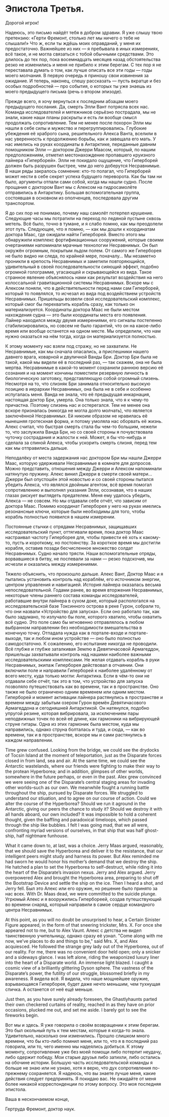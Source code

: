 # Эпистола Третья.

Дорогой игрок!

Надеюсь, это письмо найдёт тебя в добром здравии. Я уже слышу твою претензию: «Герти Фремонт, столько лет мы ничего о тебе не слышали!» Что ж, если ты ждёшь моих оправданий, у меня их предостаточно. Важнейшее из них — я пребывала в иных измерениях, всё такое, и не могла связаться с тобой обычными средствами. Это длилось до тех пор, пока восемнадцать месяцев назад обстоятельства резко не изменились и меня не прибило к этим берегам. С тех пор я не переставала думать о том, как лучше описать все эти годы — годы моего молчания. В первую очередь я приношу свои извинения за ожидание. И теперь, наконец, спешу рассказать — пусть вкратце и без особых подробностей — про события, о которых ты уже знаешь из моего предыдущего письма (речь о втором эпизоде).

Прежде всего, я хочу вернуться к последним абзацам моего предыдущего послания. Да, смерть Элли Вант потрясла всех нас. Команда исследователей и мятежников серьёзно пострадала, мы не знали, какие наши планы раскрыты и есть ли вообще смысл продолжать сопротивление. Тем не менее после похорон Элли мы нашли в себе силы и мужество и перегруппировались. Глубокие убеждения её храброго сына, решительного Алекса Ванта, вселили в нас уверенность к продолжению борьбы, как и завещала его мать. У нас имелись на руках координаты в Антарктике, переданные давним помощником Элли — доктором Джерри Маасом, который, по нашим предположениям, отметил местонахождение пропавшего круизного лайнера «Гиперборей». Элли не покидало ощущение, что Гиперборей должен быть разрушен быстрее, чем до него доберутся Несравнимые. В наши ряды закралось сомнение: кто-то полагал, что Гиперборей может нести в себе секрет успеха будущего переворота. Как бы там ни было, аргументы отпали сами собой, когда мы нашли судно. После прощания с доктором Вант мы с Алексом на гидросамолёте отправились в Антарктику. Большая вспомогательная группа, состоявшая в основном из ополченцев, последовала другим транспортом.

Я до сих пор не понимаю, почему наш самолёт потерпел крушение. Следующие часы мы потратили на переход по ледяной пустыне сквозь метель. Всё было, точно в тумане, и я слабо помню, как мы преодолели этот путь. Следующее, что я помню, — как мы дошли к координатам доктора Маас, где ожидали найти Гиперборей. Вместо этого мы обнаружили комплекс фортификационных сооружений, которые своими очертаниями напоминали мрачные технологии Несравнимых. Он был окружён огромным, покрытым льдом полем. От самого же Гиперборея не было видно ни следа, по крайней мере, поначалу… Мы незаметно проникли в крепость Несравнимых и заметили повторяющийся, удивительный в своей последовательности сияющий эффект, подобно огромной голограмме, угасающей и скрывающейся из вида. Такое странное явление объяснялось нами как результат воздействия на него колоссальной гравитационной системы Несравнимых. Вскоре мы с Алексом поняли, что в действительности перед нами сам Гиперборей, который то появлялся, то исчезал из вида под воздействием устройств Несравнимых. Пришельцы возвели свой исследовательский комплекс, который смог бы перехватить корабль сразу, как только он материализуется. Координаты доктора Маас не были местом нахождения судна — это были координаты места его появления. Лайнер находился между двумя измерениями, его сигналы постепенно стабилизировались, но совсем не было гарантий, что он на какое-либо время или вообще останется на одном месте. Мы определили, что нам нужно оказаться на нём тогда, когда он материализуется полностью.

К этому моменту нас взяли под стражу, но не захватили. Не Несравнимые, как мы сначала опасались, а приспешники нашего давнего врага, коварной и двуличной Ванды Бри. Доктор Бри была не такой, какой мы видели её в последний раз, — так скажем, она не была мертва. Несравнимые в какой-то момент сохранили раннюю версию её сознания и на момент кончины поместили резервную личность в биологическую заготовку, представляющую собой огромный слизень. Несмотря на то, что слизняк Бри занимала относительно высокую позицию в иерархии Несравнимых, она была не в себе и особенно испугалась меня. Ванда не знала, что её предыдущая инкарнация, настоящая доктор Бри, умерла. Она только знала, что я к чему-то причастна. Поэтому слизень нас и остерегался. Тем не менее она вскоре призналась (никогда не могла долго молчать), что является заключённой Несравнимых. Ей никоим образом не нравилась её нынешняя гротескная форма, и потому умоляла нас оборвать её жизнь. Алекс считал, что быстрая смерть стала бы чем-то большим, нежели то, что заслужила Ванда Бри, но со своей стороны я почувствовала чуточку сострадания и жалости к ней. Может, я бы что-нибудь и сделала за спиной Алекса, чтобы ускорить смерть слизня, перед тем как мы отправились дальше.

Неподалёку от места задержания нас доктором Бри мы нашли Джерри Маас, которую удерживали Несравнимые в комнате для допросов. Можно представить, отношения между Джерри и Алексом напоминали натянутую пружину. Алекс винил Джерри в смерти своей матери… Джерри был опустошён этой новостью и со своей стороны пытался убедить Алекса, что являлся двойным агентом, всё время помогал сопротивлению и выполнял указания Элли, осознавая, что в наших глазах рискует выглядеть предателем. Меня ему удалось убедить, Алекса — не совсем. Но мы отдавали себе отчёт, что зависим от доктора Маас. Помимо координат Гиперборея у него на руках имелись резонансные ключи, которые были необходимы для того, чтобы корабль полностью появился в нашем измерении.

Постоянные стычки с отрядами Несравнимых, защищавших исследовательский пункт, оттягивали время, пока доктор Маас настраивал частоту Гиперборея для, чтобы привести её хоть к какому-то, пусть и короткому, но постоянству. За короткое время мы достигли корабля, оставив позади бесчисленное множество солдат Несравнимых. Судно начало трясти. Наши вспомогательные отряды, ворвавшиеся в битву, не поспевали за нами — резко подскочив, мы исчезли и оказались между измерениями.

Тяжело объяснить, что произошло дальше. Алекс Вант, Доктор Маас и я пытались установить контроль над кораблём, его источником энергии, центром управления и навигацией. История лайнера оказалась весьма непоследовательной. Годами ранее, во время вторжения Несравнимых, некоторые члены раннего состава команды исследователей, работавшие внутри лайнера в сухом доке, который распологался на исследовательской базе Токсинного острова в реке Гурон, собрали то, что они назвали «Устройство для запуска». Если оно работало так, как было задумано, то излучало бы поле, которого хватило, чтобы охватить всё судно. Это поле само бы мгновенно отправлялось в любом выбранном направлении без необходимости вмешательства в конечную точку. Отпадала нужда как в портале-входе и портале-выходе, так и любом ином устройстве — оно было полностью самодостаточно. К сожалению, его испытание никогда не проводили. Всё глубже и глубже заталкивая Землю в Девятичасовой Армагеддон, пришельцы захватывали контроль над нашими наиболее важными исследовательскими комплексами. Не желая отдавать корабль в руки Несравнимых, экипаж Гиперборея действовал в отчаянии. Они включили поле и направили Гиперборей к наиболее удалённому от всего месту, куда только могли: Антарктика. Если в чём-то они не отдавали себе отчёт, так это в том, что устройство для запуска позволяло путешествовать как во времени, так и в пространстве. Оно также не было ограничено одним временем или одним местом. Гиперборей и момент активации лайнера растянулись в пространстве и времени между забытым озером Гурон времён Девятичасового Армагеддона и сегодняшней Антарктикой. Он натянулся, подобно упругой резине, которая вибрировала, за исключением пары неподвижных точек по всей её длине, как гармоники на вибрирующей струне гитары. Одна из этих гармоник была местом, куда мы направились, однако струна болталась и туда, и сюда, — как во времени, так и в пространстве, вскоре мы и сами растянулись в каждом направлении.

Time grew confused. Looking from the bridge, we could see the drydocks of Tocsin Island at the moment of teleportation, just as the Disparate forces closed in from land, sea and air. At the same time, we could see the Antarctic wastelands, where our friends were fighting to make their way to the protean Hyperborea; and in addition, glimpses of other worlds, somewhere in the future perhaps, or even in the past. Alex grew convinced we were seeing one of the Disparate’s central staging areas for invading other worlds–such as our own. We meanwhile fought a running battle throughout the ship, pursued by Disparate forces. We struggled to understand our stiuation, and to agree on our course of action. Could we alter the course of the Hyperborea? Should we run it aground in the Antarctic, giving our peers the chance to study it? Should we destroy it with all hands aboard, our own included? It was impossible to hold a coherent thought, given the baffling and paradoxical timeloops, which passed through the ship like bubbles. I felt I was going mad, that we all were, confronting myriad versions of ourselves, in that ship that was half ghost-ship, half nightmare funhouse.

What it came down to, at last, was a choice. Jerry Maas argued, reasonably, that we should save the Hyperborea and deliver it to the resistance, that our intelligent peers might study and harness its power. But Alex reminded me had sworn he would honor his mother’s demand that we destroy the ship. He hatched a plan to set the Hyperborea to self-destruct, while riding it into the heart of the Disparate’s invasion nexus. Jerry and Alex argued. Jerry overpowered Alex and brought the Hyperborea area, preparing to shut off the Bootstrap Device and settle the ship on the ice. Then I heard a shot, and Jerry fell. Был это Алекс или его оружие, но решение было принято за нас всех. With Dr. Maas dead, we were committed to the suicide plunge. Угрюмый Алекс и я вооружились Гипербореей, создав путешствующий во времени снаряд, который направили в самое сердце командного центра Несравнимых.

At this point, as you will no doubt be unsurprised to hear, a Certain Sinister Figure appeared, in the form of that sneering trickster, Mrs. X.  For once she appeared not to me, but to Alex Vaunt. Алекс с детства не видел таинственную учительницу, однако сразу её узнал. "Come along with me now, we’ve places to do and things to be," said Mrs. X, and Alex acquiesced. He followed the strange grey lady out of the Hyperborea, out of our reality. For me, there was no convenient door held open; only a snicker and a sideways glance. I was left alone, riding the weaponized luxury liner into the heart of a Disparate world. An immense light blazed. I caught a cosmic view of a brilliantly glittering Dyson sphere. The vastness of the Disparate’s power, the futility of our struggle, blossomed briefly in my awareness. Я видела всё. Я видела, что наше мощнейшее оружие, взрывающаяся Гиперборея, будет даже нечто меньшим, чем тухнущая спичка. А останется от неё ещё меньше.

Just then, as you have surely already foreseen, the Ghastlyhaunts parted their own checkered curtains of reality, reached in as they have on prior occasions, plucked me out, and set me aside. I barely got to see the fireworks begin.

Вот мы и здесь. Я уже говорила о своём возвращении к этим берегам. Это был окольный путь к тем местам, которые я когда-то знала. Удивительно, насколько они изменились. Прошло слишком много времени, что бы кто-либо помнил меня, или то, что я в последний раз говорила, или то, чего именно мы надеялись добиться. К этому моменту, сопротивление уже без моей помощи либо потерпит неудачу, либо одержит победу. Мои старые друзья либо затихли, либо остались на обочине истории. Большую часть исследовательской команды я больше не знаю или не узнаю, хотя я верю, что дух сопротивления по-прежнему сохраняется. Я надеюсь, что вы знаете лучше меня, какие действия следует предпринять. Я покидаю вас. Не ожидайте от меня более никакой корреспонденции по этому вопросу. Это моя последняя эпистола.

Ваша в нескончаемом конце,

Гертруда Фремонт, доктор наук.
